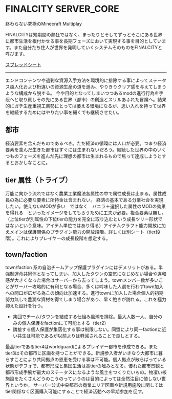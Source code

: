 # FINALCITY SERVER_CORE

終わらない究極のMinecraft Multiplay

FINALCITYは短期間の熱狂ではなく、まったりとそしてずっとそこにある世界に都市生活を根付かせる事を長期フェーズにおいて実現する事を目的としています。また自分たち住人が世界を発明していくシステムそのものをFINALCITYと呼びます。

[スプレッドシート](https://docs.google.com/spreadsheets/d/1tJb2CwgigL_lJAcqKNC3ahsHg5ku5yaZ6kAVLu6dO2k/edit#gid=397472761)

---

エンドコンテンツや過剰な資源入手方法を環境的に排除する事によってステータス超人化および桁違いの資源生産の道を進み、やりきりクリア感を与えてしまうような構成から脱する。
今や目的となってしまいつつあるmodの進行行為を手段へと取り戻しその先にある世界（都市）の創造とスリルあふれた冒険へ。結果的にガチ生産重視工業勢にとっては萎える環境になるが、思い入れを持って世界を継続するためにはやりたい事を細くでも継続させたい。

## 都市
経済要素を含んだものであるべき。ただ経済の循環には人口が必要。つまり経済要素を含んだ生きた都市はすぐには生まれないだろう。継続した世界の中のいくつものフェーズを進んだ先に理想の都市は生まれるもので焦って達成しようとするとおかしなことに。

## tier 属性（トライブ）
万能に向かう流れではなく農業工業魔法各属性の中で属性成長は止まる。属性成長の為に必要な要素に所持金は含まれない。
経済の基本である分業社会を実現したい。使えないMODが多い　ではなく　バニラ＋選択した属性のMODの効果を得れる　といったイメージをしてもらうために工夫が必要。複合要素は無し。（上位tierが別属性の下位tierの能力を完全に取り込むという成長ツリー形状ではないという意味。アイテム単位ではあり得る）アイテムクラフト能力開放に加えメインは保護関係のプラグイン能力の開放段階。詳しくは別シート（tier段階）。これによりプレイヤーの成長段階を想定する。

## town/faction
town/faction 系の自治チームアップ保護プラグインにはデメリットがある。半強制運命共同体となってしまい、加入したタウンの空気になじめない場合や違和感が大きくなった場合はサーバーから去ってしまう。townメンバー数が多いことがサーバー攻略的に有利となる場合、多くは吟味した人選を行わずtown加入への間口が広がる為この傾向は加速する。進行townに加入した場合個人的初期努力無しで豊潤な資材を得てしまう場合があり、早く飽きが訪れる。これを極力抑えた設計を行う。

 - 集団でチーム/タウンを結成する仕組み風潮を排除。最大人数一人、自分のみの個人保護をfactionにて可能とする（tier2）
 - 隣接する個人保護が集落化する事は制限しない。同盟により同一factionに近い共生は可能であるが以前よりは軽減されることで良しとする。

最高tierであるtier4はworldguardによるプレイヤー都市を作成できる。またtier3はその都市に区画を持つことができる。新規参入者がいきなり大都市に暮らすことにより共同拠点の恩恵を受ける事は不可能。個人拠点が散らばっている状態がデフォで、都市形成と集団生活は高tierの嗜みとなる。優れた都市景観と都市形成手腕が最大のステータスになるような風土をつくりたいもの。物凄い核施設をたくさんどうのこうのっていうのは目的によっては全然注目に値しない世界というか。
サーバー公式中央都市の商業エリア区画や新規用施設に関してはtier関係なく区画購入可能にすることで経済活動への早期参加を促す。
